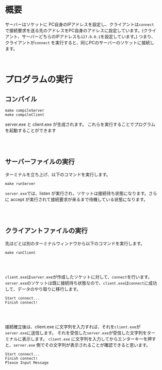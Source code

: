 # 概要

サーバーはソケットに PC自身のIPアドレスを設定し、クライアントは`connect` で接続要求を送る先のアドレスをPC自身のアドレスに設定しています。(クライアント、サーバーどちらのIPアドレスも`127.0.0.1`を設定しています。)
つまり、クライアントが`connect` を実行すると、同じPCのサーバーのソケットに接続します。



<br />

# プログラムの実行

## コンパイル

```bin
make compileServer
make compileClient
```

server.exe と client.exe が生成されます。
これらを実行することでプログラムを起動することができます

<br />
<br />

## サーバーファイルの実行

ターミナルを立ち上げ、以下のコマンドを実行します。

```bin
make runServer
```

`server.exe`では、listen が実行され、ソケットは接続待ち状態になります。さらに accept が実行されて接続要求が来るまで待機している状態になります。

<br />
<br />

## クライアントファイルの実行

先ほどとは別のターミナルウィンドウから以下のコマンドを実行します。

```bin
make runClient
```

<br />
<br />

`client.exe`は`server.exe`が作成したソケットに対して、`connect`を行います。
`server.exe`のソケットは既に接続待ち状態なので、`client.exe`は`connect`に成功して、データのやり取りに移行します。

```bin
Start connect...
Finish connect!
```

<br />
<br />

接続確立後は、client.exe に文字列を入力すれば、それを`client.exe`が`server.exe`に送信します。
それを受信した`server.exe`が受信した文字列をターミナルに表示します。
`client.exe` に文字列を入力してからエンターキーを押すと、`server.exe` 側でその文字列が表示されることが確認できると思います。

```bin
Start connect...
Finish connect!
Please Input Message
```
